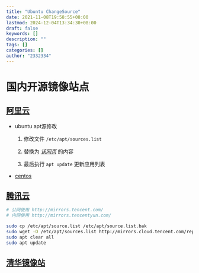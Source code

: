 ```yaml
---
title: "Ubuntu ChangeSource"
date: 2021-11-08T19:58:55+08:00
lastmod: 2024-12-04T13:34:30+08:00
draft: false
keywords: []
description: ""
tags: []
categories: []
author: "2332334"
---
```

<!--more-->

<!--markdown-->
# 国内开源镜像站点

## [阿里云](https://developer.aliyun.com/mirror/)

+ ubuntu apt源修改

  1. 修改文件 `/etc/apt/sources.list`

  2. 替换为 [*该网页*](https://developer.aliyun.com/mirror/ubuntu) 的内容

  3. 最后执行 `apt update` 更新应用列表

+ [centos](https://developer.aliyun.com/mirror/centos)

## [腾讯云](https://mirrors.cloud.tencent.com/)

```bash
# 公网使用 http://mirrors.tencent.com/
# 内网使用 http://mirrors.tencentyun.com/

sudo cp /etc/apt/source.list /etc/apt/source.list.bak
sudo wget -O /etc/apt/sources.list http://mirrors.cloud.tencent.com/repo/ubuntu<ubuntu_version_num>_sources.list
sudo apt clear all
sudo apt update

```

## [清华镜像站](https://mirrors.tuna.tsinghua.edu.cn/help/ubuntu/)
